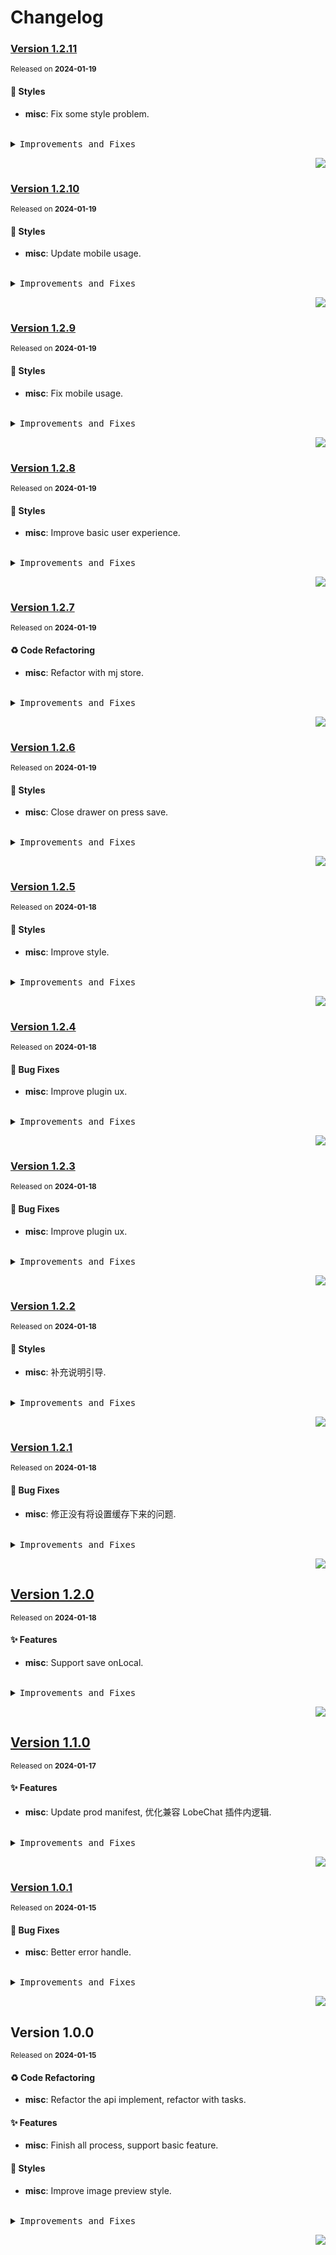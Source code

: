 <a name="readme-top"></a>

# Changelog

### [Version 1.2.11](https://github.com/lobehub/chat-plugin-midjourney/compare/v1.2.10...v1.2.11)

<sup>Released on **2024-01-19**</sup>

#### 💄 Styles

- **misc**: Fix some style problem.

<br/>

<details>
<summary><kbd>Improvements and Fixes</kbd></summary>

#### Styles

- **misc**: Fix some style problem ([b334d5a](https://github.com/lobehub/chat-plugin-midjourney/commit/b334d5a))

</details>

<div align="right">

[![](https://img.shields.io/badge/-BACK_TO_TOP-151515?style=flat-square)](#readme-top)

</div>

### [Version 1.2.10](https://github.com/lobehub/chat-plugin-midjourney/compare/v1.2.9...v1.2.10)

<sup>Released on **2024-01-19**</sup>

#### 💄 Styles

- **misc**: Update mobile usage.

<br/>

<details>
<summary><kbd>Improvements and Fixes</kbd></summary>

#### Styles

- **misc**: Update mobile usage ([d0f9188](https://github.com/lobehub/chat-plugin-midjourney/commit/d0f9188))

</details>

<div align="right">

[![](https://img.shields.io/badge/-BACK_TO_TOP-151515?style=flat-square)](#readme-top)

</div>

### [Version 1.2.9](https://github.com/lobehub/chat-plugin-midjourney/compare/v1.2.8...v1.2.9)

<sup>Released on **2024-01-19**</sup>

#### 💄 Styles

- **misc**: Fix mobile usage.

<br/>

<details>
<summary><kbd>Improvements and Fixes</kbd></summary>

#### Styles

- **misc**: Fix mobile usage ([bf67c55](https://github.com/lobehub/chat-plugin-midjourney/commit/bf67c55))

</details>

<div align="right">

[![](https://img.shields.io/badge/-BACK_TO_TOP-151515?style=flat-square)](#readme-top)

</div>

### [Version 1.2.8](https://github.com/lobehub/chat-plugin-midjourney/compare/v1.2.7...v1.2.8)

<sup>Released on **2024-01-19**</sup>

#### 💄 Styles

- **misc**: Improve basic user experience.

<br/>

<details>
<summary><kbd>Improvements and Fixes</kbd></summary>

#### Styles

- **misc**: Improve basic user experience, closes [#5](https://github.com/lobehub/chat-plugin-midjourney/issues/5) ([6d73832](https://github.com/lobehub/chat-plugin-midjourney/commit/6d73832))

</details>

<div align="right">

[![](https://img.shields.io/badge/-BACK_TO_TOP-151515?style=flat-square)](#readme-top)

</div>

### [Version 1.2.7](https://github.com/lobehub/chat-plugin-midjourney/compare/v1.2.6...v1.2.7)

<sup>Released on **2024-01-19**</sup>

#### ♻ Code Refactoring

- **misc**: Refactor with mj store.

<br/>

<details>
<summary><kbd>Improvements and Fixes</kbd></summary>

#### Code refactoring

- **misc**: Refactor with mj store ([4d7e9d3](https://github.com/lobehub/chat-plugin-midjourney/commit/4d7e9d3))

</details>

<div align="right">

[![](https://img.shields.io/badge/-BACK_TO_TOP-151515?style=flat-square)](#readme-top)

</div>

### [Version 1.2.6](https://github.com/lobehub/chat-plugin-midjourney/compare/v1.2.5...v1.2.6)

<sup>Released on **2024-01-19**</sup>

#### 💄 Styles

- **misc**: Close drawer on press save.

<br/>

<details>
<summary><kbd>Improvements and Fixes</kbd></summary>

#### Styles

- **misc**: Close drawer on press save ([91d65fe](https://github.com/lobehub/chat-plugin-midjourney/commit/91d65fe))

</details>

<div align="right">

[![](https://img.shields.io/badge/-BACK_TO_TOP-151515?style=flat-square)](#readme-top)

</div>

### [Version 1.2.5](https://github.com/lobehub/chat-plugin-midjourney/compare/v1.2.4...v1.2.5)

<sup>Released on **2024-01-18**</sup>

#### 💄 Styles

- **misc**: Improve style.

<br/>

<details>
<summary><kbd>Improvements and Fixes</kbd></summary>

#### Styles

- **misc**: Improve style ([1342cd2](https://github.com/lobehub/chat-plugin-midjourney/commit/1342cd2))

</details>

<div align="right">

[![](https://img.shields.io/badge/-BACK_TO_TOP-151515?style=flat-square)](#readme-top)

</div>

### [Version 1.2.4](https://github.com/lobehub/chat-plugin-midjourney/compare/v1.2.3...v1.2.4)

<sup>Released on **2024-01-18**</sup>

#### 🐛 Bug Fixes

- **misc**: Improve plugin ux.

<br/>

<details>
<summary><kbd>Improvements and Fixes</kbd></summary>

#### What's fixed

- **misc**: Improve plugin ux ([b5136ca](https://github.com/lobehub/chat-plugin-midjourney/commit/b5136ca))

</details>

<div align="right">

[![](https://img.shields.io/badge/-BACK_TO_TOP-151515?style=flat-square)](#readme-top)

</div>

### [Version 1.2.3](https://github.com/lobehub/chat-plugin-midjourney/compare/v1.2.2...v1.2.3)

<sup>Released on **2024-01-18**</sup>

#### 🐛 Bug Fixes

- **misc**: Improve plugin ux.

<br/>

<details>
<summary><kbd>Improvements and Fixes</kbd></summary>

#### What's fixed

- **misc**: Improve plugin ux ([7a7b97b](https://github.com/lobehub/chat-plugin-midjourney/commit/7a7b97b))

</details>

<div align="right">

[![](https://img.shields.io/badge/-BACK_TO_TOP-151515?style=flat-square)](#readme-top)

</div>

### [Version 1.2.2](https://github.com/lobehub/chat-plugin-midjourney/compare/v1.2.1...v1.2.2)

<sup>Released on **2024-01-18**</sup>

#### 💄 Styles

- **misc**: 补充说明引导.

<br/>

<details>
<summary><kbd>Improvements and Fixes</kbd></summary>

#### Styles

- **misc**: 补充说明引导 ([88606a8](https://github.com/lobehub/chat-plugin-midjourney/commit/88606a8))

</details>

<div align="right">

[![](https://img.shields.io/badge/-BACK_TO_TOP-151515?style=flat-square)](#readme-top)

</div>

### [Version 1.2.1](https://github.com/lobehub/chat-plugin-midjourney/compare/v1.2.0...v1.2.1)

<sup>Released on **2024-01-18**</sup>

#### 🐛 Bug Fixes

- **misc**: 修正没有将设置缓存下来的问题.

<br/>

<details>
<summary><kbd>Improvements and Fixes</kbd></summary>

#### What's fixed

- **misc**: 修正没有将设置缓存下来的问题 ([f708fc5](https://github.com/lobehub/chat-plugin-midjourney/commit/f708fc5))

</details>

<div align="right">

[![](https://img.shields.io/badge/-BACK_TO_TOP-151515?style=flat-square)](#readme-top)

</div>

## [Version 1.2.0](https://github.com/lobehub/chat-plugin-midjourney/compare/v1.1.0...v1.2.0)

<sup>Released on **2024-01-18**</sup>

#### ✨ Features

- **misc**: Support save onLocal.

<br/>

<details>
<summary><kbd>Improvements and Fixes</kbd></summary>

#### What's improved

- **misc**: Support save onLocal ([fa191dd](https://github.com/lobehub/chat-plugin-midjourney/commit/fa191dd))

</details>

<div align="right">

[![](https://img.shields.io/badge/-BACK_TO_TOP-151515?style=flat-square)](#readme-top)

</div>

## [Version 1.1.0](https://github.com/lobehub/chat-plugin-midjourney/compare/v1.0.1...v1.1.0)

<sup>Released on **2024-01-17**</sup>

#### ✨ Features

- **misc**: Update prod manifest, 优化兼容 LobeChat 插件内逻辑.

<br/>

<details>
<summary><kbd>Improvements and Fixes</kbd></summary>

#### What's improved

- **misc**: Update prod manifest ([89a08e8](https://github.com/lobehub/chat-plugin-midjourney/commit/89a08e8))
- **misc**: 优化兼容 LobeChat 插件内逻辑 ([16b3a80](https://github.com/lobehub/chat-plugin-midjourney/commit/16b3a80))

</details>

<div align="right">

[![](https://img.shields.io/badge/-BACK_TO_TOP-151515?style=flat-square)](#readme-top)

</div>

### [Version 1.0.1](https://github.com/lobehub/chat-plugin-midjourney/compare/v1.0.0...v1.0.1)

<sup>Released on **2024-01-15**</sup>

#### 🐛 Bug Fixes

- **misc**: Better error handle.

<br/>

<details>
<summary><kbd>Improvements and Fixes</kbd></summary>

#### What's fixed

- **misc**: Better error handle ([e3d0c26](https://github.com/lobehub/chat-plugin-midjourney/commit/e3d0c26))

</details>

<div align="right">

[![](https://img.shields.io/badge/-BACK_TO_TOP-151515?style=flat-square)](#readme-top)

</div>

## Version 1.0.0

<sup>Released on **2024-01-15**</sup>

#### ♻ Code Refactoring

- **misc**: Refactor the api implement, refactor with tasks.

#### ✨ Features

- **misc**: Finish all process, support basic feature.

#### 💄 Styles

- **misc**: Improve image preview style.

<br/>

<details>
<summary><kbd>Improvements and Fixes</kbd></summary>

#### Code refactoring

- **misc**: Refactor the api implement ([f43fdf5](https://github.com/lobehub/chat-plugin-midjourney/commit/f43fdf5))
- **misc**: Refactor with tasks ([bb93628](https://github.com/lobehub/chat-plugin-midjourney/commit/bb93628))

#### What's improved

- **misc**: Finish all process ([f7f8d2f](https://github.com/lobehub/chat-plugin-midjourney/commit/f7f8d2f))
- **misc**: Support basic feature ([00b36f4](https://github.com/lobehub/chat-plugin-midjourney/commit/00b36f4))

#### Styles

- **misc**: Improve image preview style ([df42a62](https://github.com/lobehub/chat-plugin-midjourney/commit/df42a62))

</details>

<div align="right">

[![](https://img.shields.io/badge/-BACK_TO_TOP-151515?style=flat-square)](#readme-top)

</div>
